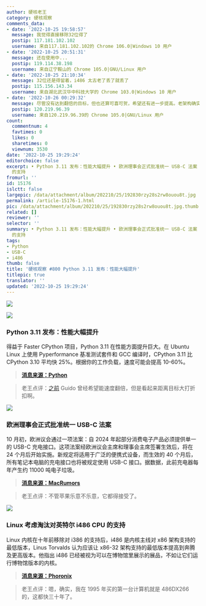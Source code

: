 ```yaml
---
author: 硬核老王
category: 硬核观察
comments_data:
- date: '2022-10-25 19:58:57'
  message: 我觉得直接移除32位得了
  postip: 117.181.102.102
  username: 来自117.181.102.102的 Chrome 106.0|Windows 10 用户
- date: '2022-10-25 20:51:31'
  message: 还在使用中...
  postip: 119.114.38.198
  username: 来自辽宁鞍山的 Chrome 105.0|GNU/Linux 用户
- date: '2022-10-25 21:10:34'
  message: 32位还是得留着，i486 太古老了丢了就丢了
  postip: 115.156.143.34
  username: 来自湖北武汉华中科技大学的 Chrome 103.0|Windows 10 用户
- date: '2022-10-26 00:29:32'
  message: 尽管没有达到翻倍的目标，但也还算可喜可贺，希望还有进一步提高。老架构确实该被丢进博物馆了，很多32bit CPU/Soc都不再作为智能手机和PC等设备制造商的硬件采购选项，他们更多的成为了Iot发展的一部分，新版本的内核确实没必要继续背上这些沉重的包袱。
  postip: 120.219.96.39
  username: 来自120.219.96.39的 Chrome 105.0|GNU/Linux 用户
count:
  commentnum: 4
  favtimes: 0
  likes: 0
  sharetimes: 0
  viewnum: 3530
date: '2022-10-25 19:29:24'
editorchoice: false
excerpt: • Python 3.11 发布：性能大幅提升 • 欧洲理事会正式批准统一 USB-C 法案 • Linux 考虑淘汰对英特尔 i486 CPU
  的支持
fromurl: ''
id: 15176
islctt: false
largepic: /data/attachment/album/202210/25/192830rzy28s2rw8ouou8t.jpg
permalink: /article-15176-1.html
pic: /data/attachment/album/202210/25/192830rzy28s2rw8ouou8t.jpg.thumb.jpg
related: []
reviewer: ''
selector: ''
summary: • Python 3.11 发布：性能大幅提升 • 欧洲理事会正式批准统一 USB-C 法案 • Linux 考虑淘汰对英特尔 i486 CPU
  的支持
tags:
- Python
- USB-C
- i486
thumb: false
title: '硬核观察 #800 Python 3.11 发布：性能大幅提升'
titlepic: true
translator: ''
updated: '2022-10-25 19:29:24'
---
```


![](/data/attachment/album/202210/25/192830rzy28s2rw8ouou8t.jpg)


![](/data/attachment/album/202210/25/192839k3xpp3zss06fj6w8.jpg)


### Python 3.11 发布：性能大幅提升


得益于 Faster CPython 项目，Python 3.11 在性能方面提升巨大。在 Ubuntu Linux 上使用 Pyperformance 基准测试套件和 GCC 编译时，CPython 3.11 比 CPython 3.10 平均快 25%。根据你的工作负载，速度可能会提高 10-60%。



> 
> **[消息来源：Python](https://discuss.python.org/t/python-3-11-0-final-is-now-available/20291)**
> 
> 
> 



> 
> 老王点评：[之前](/article-13394-1.html) Guido 曾经希望能速度翻倍，但是看起来距离目标大打折扣啊。
> 
> 
> 


![](/data/attachment/album/202210/25/192850o1yyhngu2kzjey1h.jpg)


### 欧洲理事会正式批准统一 USB-C 法案


10 月初，欧洲议会通过一项法案：自 2024 年起部分消费电子产品必须提供单一的 USB-C 充电接口。这项法案经欧洲议会主席和理事会主席签署生效后，将在 24 个月后开始实施。新规定将适用于广泛的便携式设备，而生效的 40 个月后，所有笔记本电脑的充电接口也将被规定使用 USB-C 接口。据数据，此前充电器每年产生约 11000 吨电子垃圾。



> 
> **[消息来源：MacRumors](https://www.macrumors.com/2022/10/24/eu-gives-final-approval-to-usb-c-law/)**
> 
> 
> 



> 
> 老王点评：不管苹果乐意不乐意，它都得接受了。
> 
> 
> 


![](/data/attachment/album/202210/25/192903yzlxl2fbb9w7h9l5.jpg)


### Linux 考虑淘汰对英特尔 i486 CPU 的支持


Linux 内核在十年前移除对 i386 的支持后，i486 是内核主线对 x86 架构支持的最低版本，Linus Torvalds 认为应该让 x86-32 架构支持的最低版本提高到奔腾及更高版本。他指出 i486 已经被视为可以在博物馆里展示的展品，不如让它们运行博物馆版本的内核。



> 
> **[消息来源：Phoronix](https://www.phoronix.com/news/Intel-i486-Linux-Possible-Drop)**
> 
> 
> 



> 
> 老王点评：嗯，确实，我在 1995 年买的第一台计算机就是 486DX266 的，这都快三十年了。
> 
> 
>
